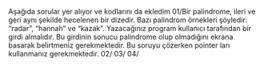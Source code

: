 Aşağıda sorular yer alıyor ve kodlarını da ekledim
01/Bir palindrome, ileri ve geri aynı şekilde hecelenen bir dizedir. Bazı palindrom örnekleri şöyledir: “radar”, “hannah” ve “kazak”. Yazacağınız program kullanıcı tarafından bir girdi almalıdır. Bu girdinin sonucu palindrome olup olmadığını ekrana basarak belirtmeniz gerekmektedir. Bu soruyu çözerken pointer ları kullanmanız gerekmektedir.
02/
03/
04/

